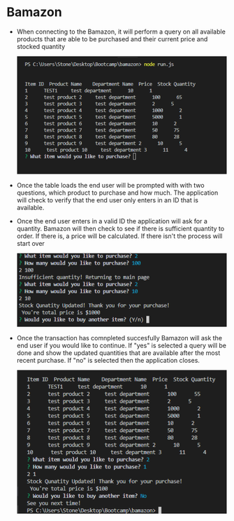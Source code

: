 # Bamazon

* When connecting to the Bamazon, it will perform a query on all available products that are able to be purchased and their current price and stocked quantity 

    ![First Picture](/images/first_picture.png)    


* Once the table loads the end user will be prompted with with two questions, which product to purchase and how much. The application will check to verify that the end user only enters in an ID that is available. 

* Once the end user enters in a valid ID the application will ask for a quantity. Bamazon will then check to see if there is sufficient quantity to order. If there is, a price will be calculated. If there isn't the process will start over

    ![Second](/images/second_picture.png)
    
    

* Once the transaction has comnpleted succesfully Bamazon will ask the end user if you would like to continue. If "yes" is selected a query will be done and show the updated quantities that are available after the most recent purchase. If "no" is selected then the application closes.

    ![Third Picture](/images/third_picture.png)


